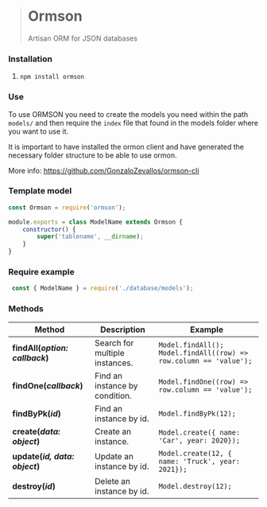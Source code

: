 ># Ormson
>Artisan ORM for JSON databases

### Installation
1. `npm install ormson`

### Use
To use ORMSON you need to create the models you need within the path `models/` and then require the `index` file that found in the models folder where you want to use it.

It is important to have installed the ormon client and have generated the necessary folder structure to be able to use ormon.

More info: https://github.com/GonzaloZevallos/ormson-cli

### Template model

```js script
const Ormson = require('ormson');

module.exports = class ModelName extends Ormson {
    constructor() {
        super('tablename', __dirname);
    }
}
```

### Require example
```js script
 const { ModelName } = require('./database/models');
```

### Methods

Method                               | Description                           | Example
------------------------------------ | ------------------------------------- | --------------------------------------
**findAll(*option: callback*)**      | Search for multiple instances.        | `Model.findAll();`</br>`Model.findAll((row) => row.column == 'value');`
**findOne(*callback*)**              | Find an instance by condition.        | `Model.findOne((row) => row.column == 'value');`
**findByPk(*id*)**                   | Find an instance by id.               | `Model.findByPk(12);`
**create(*data: object*)**           | Create an instance.                   | `Model.create({ name: 'Car', year: 2020});`
**update(*id, data: object*)**       | Update an instance by id.             | `Model.create(12, { name: 'Truck', year: 2021});`
**destroy(*id*)**                    | Delete an instance by id.             | `Model.destroy(12);`

